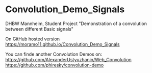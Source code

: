 # Convolution_Demo_Signals
DHBW Mannheim, Student Project 
"Demonstration of a convolution between different Basic signals"

On GitHub hosted version  https://moramo11.github.io/Convolution_Demo_Signals

You can finde another Convolution Demos on:
https://github.com/AlexanderUstyuzhanin/Web_Convolution
https://github.com/phiresky/convolution-demo
